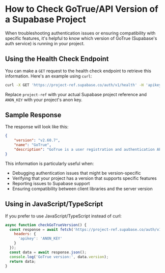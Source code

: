 # How to Check GoTrue/API Version of a Supabase Project

When troubleshooting authentication issues or ensuring compatibility with specific features, it's helpful to know which version of GoTrue (Supabase's auth service) is running in your project.

## Using the Health Check Endpoint

You can make a `GET` request to the health check endpoint to retrieve this information. Here's an example using `curl`:

```bash
curl -X GET 'https://project-ref.supabase.co/auth/v1/health' -H 'apikey: ANON_KEY'
```

Replace `project-ref` with your actual Supabase project reference and `ANON_KEY` with your project's anon key.

## Sample Response

The response will look like this:

```json
{
    "version": "v2.60.7",
    "name": "GoTrue",
    "description": "GoTrue is a user registration and authentication API"
}
```

This information is particularly useful when:

- Debugging authentication issues that might be version-specific
- Verifying that your project has a version that supports specific features
- Reporting issues to Supabase support
- Ensuring compatibility between client libraries and the server version

## Using in JavaScript/TypeScript

If you prefer to use JavaScript/TypeScript instead of curl:

```javascript
async function checkGoTrueVersion() {
  const response = await fetch('https://project-ref.supabase.co/auth/v1/health', {
    headers: {
      'apikey': 'ANON_KEY'
    }
  });
  const data = await response.json();
  console.log('GoTrue version:', data.version);
  return data;
}
```
